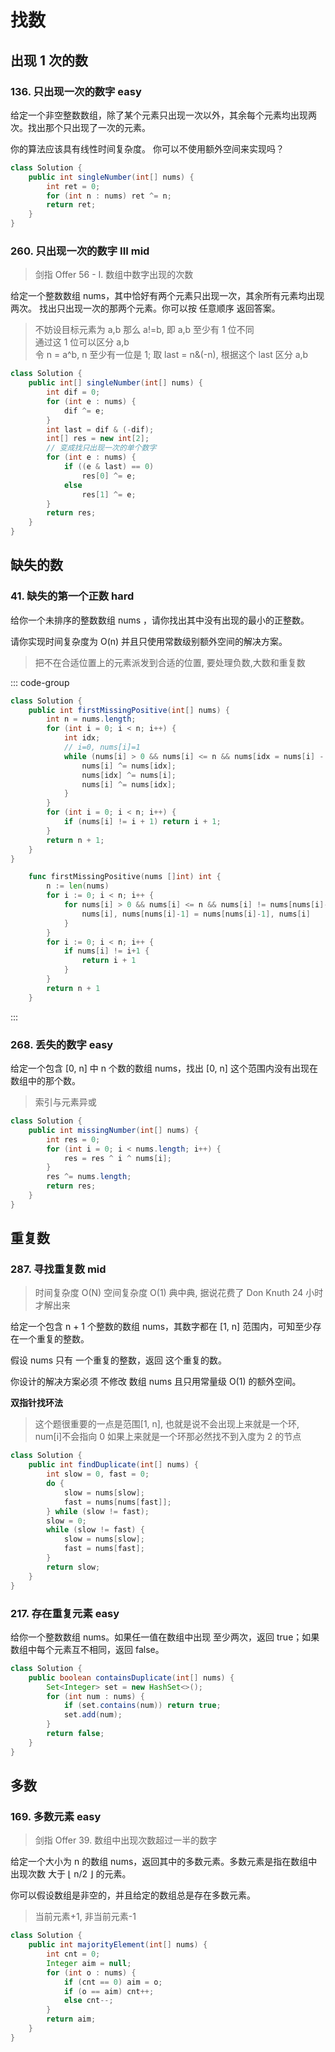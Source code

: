 # 找数

## 出现 1 次的数

### 136. 只出现一次的数字 easy

给定一个非空整数数组，除了某个元素只出现一次以外，其余每个元素均出现两次。找出那个只出现了一次的元素。

你的算法应该具有线性时间复杂度。 你可以不使用额外空间来实现吗？

```java
class Solution {
    public int singleNumber(int[] nums) {
        int ret = 0;
        for (int n : nums) ret ^= n;
        return ret;
    }
}
```

### 260. 只出现一次的数字 III mid

> 剑指 Offer 56 - I. 数组中数字出现的次数

给定一个整数数组 nums，其中恰好有两个元素只出现一次，其余所有元素均出现两次。 找出只出现一次的那两个元素。你可以按 任意顺序 返回答案。

> 不妨设目标元素为 a,b 那么 a!=b, 即 a,b 至少有 1 位不同  
> 通过这 1 位可以区分 a,b  
> 令 n = a^b, n 至少有一位是 1; 取 last = n&(-n), 根据这个 last 区分 a,b

```java
class Solution {
    public int[] singleNumber(int[] nums) {
        int dif = 0;
        for (int e : nums) {
            dif ^= e;
        }
        int last = dif & (-dif);
        int[] res = new int[2];
        // 变成找只出现一次的单个数字
        for (int e : nums) {
            if ((e & last) == 0)
                res[0] ^= e;
            else
                res[1] ^= e;
        }
        return res;
    }
}
```

## 缺失的数

### 41. 缺失的第一个正数 hard

给你一个未排序的整数数组 nums ，请你找出其中没有出现的最小的正整数。

请你实现时间复杂度为 O(n) 并且只使用常数级别额外空间的解决方案。

> 把不在合适位置上的元素派发到合适的位置, 要处理负数,大数和重复数

::: code-group

```java
class Solution {
    public int firstMissingPositive(int[] nums) {
        int n = nums.length;
        for (int i = 0; i < n; i++) {
            int idx;
            // i=0, nums[i]=1
            while (nums[i] > 0 && nums[i] <= n && nums[idx = nums[i] - 1] != nums[i]) {
                nums[i] ^= nums[idx];
                nums[idx] ^= nums[i];
                nums[i] ^= nums[idx];
            }
        }
        for (int i = 0; i < n; i++) {
            if (nums[i] != i + 1) return i + 1;
        }
        return n + 1;
    }
}
```

```go
    func firstMissingPositive(nums []int) int {
        n := len(nums)
        for i := 0; i < n; i++ {
            for nums[i] > 0 && nums[i] <= n && nums[i] != nums[nums[i]-1] {
                nums[i], nums[nums[i]-1] = nums[nums[i]-1], nums[i]
            }
        }
        for i := 0; i < n; i++ {
            if nums[i] != i+1 {
                return i + 1
            }
        }
        return n + 1
    }
```

:::

### 268. 丢失的数字 easy

给定一个包含 [0, n] 中 n 个数的数组 nums，找出 [0, n] 这个范围内没有出现在数组中的那个数。

> 索引与元素异或

```java
class Solution {
    public int missingNumber(int[] nums) {
        int res = 0;
        for (int i = 0; i < nums.length; i++) {
            res = res ^ i ^ nums[i];
        }
        res ^= nums.length;
        return res;
    }
}
```

## 重复数

### 287. 寻找重复数 mid

> 时间复杂度 O(N) 空间复杂度 O(1)
> 典中典, 据说花费了 Don Knuth 24 小时才解出来

给定一个包含 n + 1 个整数的数组 nums，其数字都在 [1, n] 范围内，可知至少存在一个重复的整数。

假设 nums 只有 一个重复的整数，返回 这个重复的数。

你设计的解决方案必须 不修改 数组 nums 且只用常量级 O(1) 的额外空间。

**双指针找环法**

> 这个题很重要的一点是范围[1, n], 也就是说不会出现上来就是一个环, num[i]不会指向 0
> 如果上来就是一个环那必然找不到入度为 2 的节点

```java
class Solution {
    public int findDuplicate(int[] nums) {
        int slow = 0, fast = 0;
        do {
            slow = nums[slow];
            fast = nums[nums[fast]];
        } while (slow != fast);
        slow = 0;
        while (slow != fast) {
            slow = nums[slow];
            fast = nums[fast];
        }
        return slow;
    }
}
```

### 217. 存在重复元素 easy

给你一个整数数组 nums。如果任一值在数组中出现 至少两次，返回 true；如果数组中每个元素互不相同，返回 false。

```java
class Solution {
    public boolean containsDuplicate(int[] nums) {
        Set<Integer> set = new HashSet<>();
        for (int num : nums) {
            if (set.contains(num)) return true;
            set.add(num);
        }
        return false;
    }
}
```

## 多数

### 169. 多数元素 easy

> 剑指 Offer 39. 数组中出现次数超过一半的数字

给定一个大小为 n 的数组 nums，返回其中的多数元素。多数元素是指在数组中出现次数 大于 ⌊ n/2 ⌋ 的元素。

你可以假设数组是非空的，并且给定的数组总是存在多数元素。

> 当前元素+1, 非当前元素-1

```java
class Solution {
    public int majorityElement(int[] nums) {
        int cnt = 0;
        Integer aim = null;
        for (int o : nums) {
            if (cnt == 0) aim = o;
            if (o == aim) cnt++;
            else cnt--;
        }
        return aim;
    }
}
```
